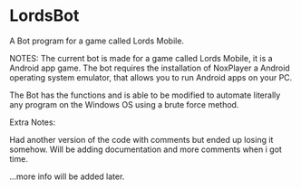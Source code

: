 # LordsBot
A Bot program for a game called Lords Mobile.

NOTES:
The current bot is made for a game called Lords Mobile, it is a Android app game.
The bot requires the installation of NoxPlayer a Android operating system emulator, 
that allows you to run Android apps on your PC.

The Bot has the functions and is able to be modified to automate literally any program on the Windows OS using a brute force method.

Extra Notes:

Had another version of the code with comments but ended up losing it somehow.
Will be adding documentation and more comments when i got time.

...more info will be added later.
